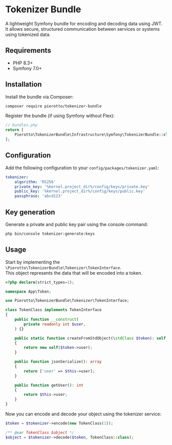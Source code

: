 Tokenizer Bundle
================

A lightweight Symfony bundle for encoding and decoding data using JWT.  
It allows secure, structured communication between services or systems using tokenized data.

## Requirements

- PHP 8.3+
- Symfony 7.0+

## Installation

Install the bundle via Composer:

```bash
composer require pierotto/tokenizer-bundle
```

Register the bundle (if using Symfony without Flex):

```php
// bundles.php
return [
    Pierotto\TokenizerBundle\Infrastructure\Symfony\TokenizerBundle::class => ['all' => true],
];
```

## Configuration

Add the following configuration to your `config/packages/tokenizer.yaml`:

```yaml
tokenizer:
    algorithm: 'RS256'
    private_key: '%kernel.project_dir%/config/keys/private.key'
    public_key: '%kernel.project_dir%/config/keys/public.key'
    passphrase: 'abcd123'
```

## Key generation

Generate a private and public key pair using the console command:

```bash
php bin/console tokenizer:generate:keys
```

## Usage

Start by implementing the `\Pierotto\TokenizerBundle\Tokenizer\TokenInterface`.  
This object represents the data that will be encoded into a token.

```php
<?php declare(strict_types=1);

namespace App\Token;

use Pierotto\TokenizerBundle\Tokenizer\TokenInterface;

class TokenClass implements TokenInterface
{
    public function __construct(
        private readonly int $user,
    ) {}

    public static function createFromStdObject(\stdClass $token): self
    {
        return new self($token->user);
    }

    public function jsonSerialize(): array
    {
        return ['user' => $this->user];
    }

    public function getUser(): int
    {
        return $this->user;
    }
}
```

Now you can encode and decode your object using the tokenizer service:

```php
$token = $tokenizer->encode(new TokenClass(1));

/** @var TokenClass $object */
$object = $tokenizer->decode($token, TokenClass::class);
```
